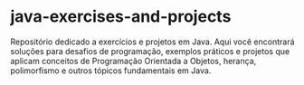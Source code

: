 # java-exercises-and-projects
Repositório dedicado a exercícios e projetos em Java. Aqui você encontrará soluções para desafios de programação, exemplos práticos e projetos que aplicam conceitos de Programação Orientada a Objetos, herança, polimorfismo e outros tópicos fundamentais em Java.

